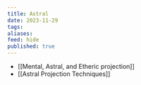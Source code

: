 ```yaml
---
title: Astral
date: 2023-11-29
tags: 
aliases: 
feed: hide
published: true
---
```


- [[Mental, Astral, and Etheric projection]]
- [[Astral Projection Techniques]]
